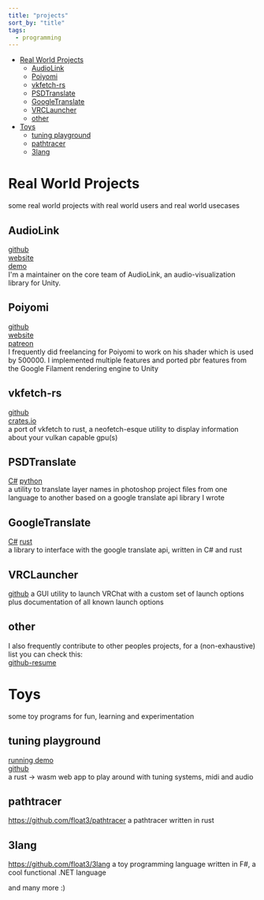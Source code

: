 ```yaml
---
title: "projects"
sort_by: "title"
tags:
  - programming
---
```


- [Real World Projects](#real-world-projects)
  - [AudioLink](#audiolink)
  - [Poiyomi](#poiyomi)
  - [vkfetch-rs](#vkfetch-rs)
  - [PSDTranslate](#psdtranslate)
  - [GoogleTranslate](#googletranslate)
  - [VRCLauncher](#vrclauncher)
  - [other](#other)
- [Toys](#toys)
  - [tuning playground](#tuning-playground)
  - [pathtracer](#pathtracer)
  - [3lang](#3lang)

# Real World Projects

some real world projects with real world users and real world usecases

## AudioLink

[github](https://github.com/llealloo/audiolink) \
[website](https://audiolink.dev) \
[demo](https://traeumerei.dev) \
I'm a maintainer on the core team of AudioLink, an audio-visualization library for Unity.

## Poiyomi

[github](https://github.com/poiyomi/PoiyomiToonShader) \
[website](https://www.poiyomi.com) \
[patreon](https://www.patreon.com/poiyomi) \
I frequently did freelancing for Poiyomi to work on his shader which is used by 500000.
I implemented multiple features and ported pbr features from
the Google Filament rendering engine to Unity

## vkfetch-rs

[github](https://github.com/float3/vkfetch-rs) \
[crates.io](https://crates.io/crates/vkfetch-rs) \
a port of vkfetch to rust, a neofetch-esque utility to display information about your vulkan capable gpu(s)

## PSDTranslate

[C#](https://github.com/float3/PSDTranslate)
[python](https://github.com/float3/psd_translate) \
a utility to translate layer names in photoshop project files from one language to another
based on a google translate api library I wrote

## GoogleTranslate

[C#](https://github.com/float3/GoogleTranslate.NET)
[rust](https://github.com/float3/google_translate/) \
a library to interface with the google translate api, written in C# and rust

## VRCLauncher

[github](https://github.com/float3/VRCLauncher)
a GUI utility to launch VRChat with a custom set of launch options
plus documentation of all known launch options

## other

I also frequently contribute to other peoples projects, for a (non-exhaustive) list you can check this: \
[github-resume](https://hilll.dev/resume.github.com/?float3#contributions)

# Toys

some toy programs for fun, learning and experimentation

## tuning playground

[running demo](/piano/tuningplayground.md) \
[github](https://github.com/float3/float3.github.io/tree/master/tuningplayground) \
a rust -> wasm web app to play around with tuning systems, midi and audio

## pathtracer

<https://github.com/float3/pathtracer>
a pathtracer written in rust

## 3lang

<https://github.com/float3/3lang>
a toy programming language written in F#, a cool functional .NET language

and many more :)
